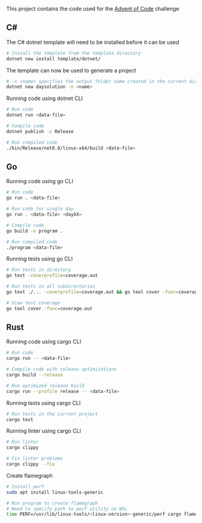 This project contains the code used for the [Advent of Code](https://adventofcode.com/) challenge

## C#

The C# dotnet template will need to be installed before it can be used

```bash
# Install the template from the template directory
dotnet new install template/dotnet/
```

The template can now be used to generate a project

```bash
# -n <name> specifies the output folder name created in the current directory
dotnet new daysolution -n <name>
```

Running code using dotnet CLI

```bash
# Run code
dotnet run <data-file>

# Compile code
dotnet publish -c Release

# Run compiled code
./bin/Release/net8.0/linux-x64/build <data-file>
```

## Go

Running code using go CLI
```bash
# Run code
go run . <data-file>

# Run code for single day
go run . <data-file> <dayXX>

# Compile code
go build -o program .

# Run compiled code
./program <data-file>
```

Running tests using go CLI
```bash
# Run tests in directory
go test -coverprofile=coverage.out

# Run tests in all subdirectories
go test ./... -coverprofile=coverage.out && go tool cover -func=coverage.out

# View test coverage
go tool cover -func=coverage.out
```

## Rust

Running code using cargo CLI
```bash
# Run code
cargo run -- <data-file>

# Compile code with release optimizations
cargo build --release

# Run optimized release build
cargo run --profile release -- <data-file>
```

Running tests using cargo CLI
```bash
# Run tests in the current project
cargo test
```

Running linter using cargo CLI
```bash
# Run linter
cargo clippy

# Fix linter problems
cargo clippy --fix
```

Create flamegraph
```bash
# Install perf
sudo apt install linux-tools-generic

# Run program to create flamegraph
# Need to specify path to perf utility on WSL
time PERF=/usr/lib/linux-tools/<linux-version>-generic/perf cargo flamegraph --dev -- problemData.txt
```

